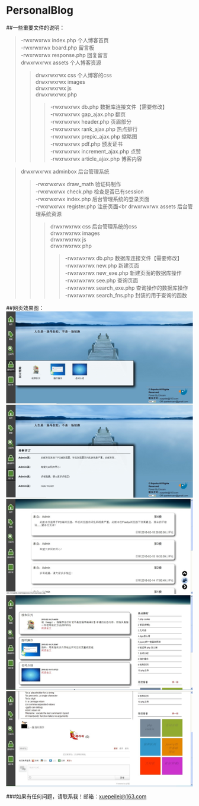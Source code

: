 # PersonalBlog
##一些重要文件的说明：<br> 

>-rwxrwxrwx index.php 个人博客首页<br> 
>-rwxrwxrwx board.php 留言板<br> 
>-rwxrwxrwx response.php 回复留言<br> 
>drwxrwxrwx assets 个人博客资源<br> 
>>drwxrwxrwx css 个人博客的css<br> 
>>drwxrwxrwx images<br> 
>>drwxrwxrwx js<br> 
>>drwxrwxrwx php<br> 
>>>-rwxrwxrwx db.php 数据库连接文件【需要修改】<br> 
>>>-rwxrwxrwx gap_ajax.php 翻页<br> 
>>>-rwxrwxrwx header.php 页眉部分<br> 
>>>-rwxrwxrwx rank_ajax.php 热点排行<br> 
>>>-rwxrwxrwx prepic_ajax.php 缩略图<br> 
>>>-rwxrwxrwx pdf.php 颁发证书<br> 
>>>-rwxrwxrwx increment_ajax.php 点赞<br> 
>>>-rwxrwxrwx article_ajax.php 博客内容<br> 



>drwxrwxrwx adminbox 后台管理系统<br> 
>>-rwxrwxrwx draw_math 验证码制作<br> 
>-rwxrwxrwx check.php 检查是否已有session<br> 
>>-rwxrwxrwx index.php 后台管理系统的登录页面<br> 
>>-rwxrwxrwx register.php 注册页面<br
>>drwxrwxrwx assets 后台管理系统资源<br> 
>>>drwxrwxrwx css 后台管理系统的css<br> 
>>>drwxrwxrwx images<br> 
>>>drwxrwxrwx js<br> 
>>>drwxrwxrwx php<br> 
>>>>-rwxrwxrwx db.php  数据库连接文件【需要修改】<br> 
>>>>-rwxrwxrwx new.php 新建页面<br> 
>>>>-rwxrwxrwx new_exe.php 新建页面的数据库操作<br> 
>>>>-rwxrwxrwx see.php 查询页面<br> 
>>>>-rwxrwxrwx search_exe.php 查询操作的数据库操作<br> 
>>>>-rwxrwxrwx search_fns.php 封装的用于查询的函数<br> 


##网页效果图：
![](https://github.com/xuepeilei/PersonalBlog/raw/master/sketch/1.jpg)
![](https://github.com/xuepeilei/PersonalBlog/raw/master/sketch/2.jpg)  
![](https://github.com/xuepeilei/PersonalBlog/raw/master/sketch/3.jpg)  
![](https://github.com/xuepeilei/PersonalBlog/raw/master/sketch/4.jpg)  
![](https://github.com/xuepeilei/PersonalBlog/raw/master/sketch/5.jpg)  


###如果有任何问题，请联系我！邮箱：xuepeilei@163.com<br> 

